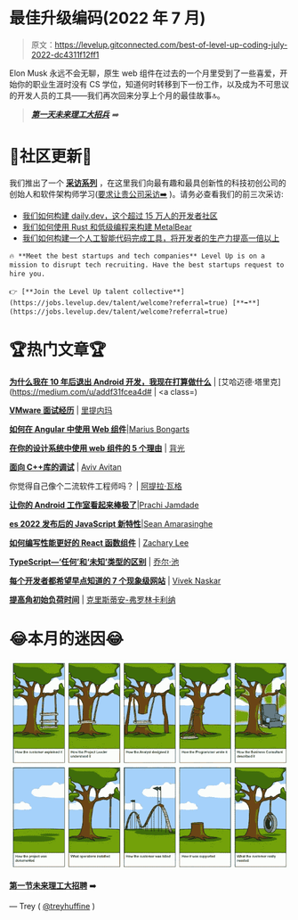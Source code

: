 # 最佳升级编码(2022 年 7 月)

> 原文：<https://levelup.gitconnected.com/best-of-level-up-coding-july-2022-dc4311f12ff1>

Elon Musk 永远不会无聊，原生 web 组件在过去的一个月里受到了一些喜爱，开始你的职业生涯时没有 CS 学位，知道何时转移到下一份工作，以及成为不可思议的开发人员的工具——我们再次回来分享上个月的最佳故事🔝。

> [***第一天未来理工大招兵***](https://levelup.pallet.com/talent/welcome?referral=true) *➡️*

# 📣社区更新📣

我们推出了一个 [**采访系列**](https://levelup.gitconnected.com/interviews/home) ，在这里我们向最有趣和最具创新性的科技初创公司的创始人和软件架构师学习([要求让贵公司采访➡️](https://forms.gle/RF785TACYuVYaTiD7) )。请务必查看我们的前三次采访:

*   [我们如何构建 daily.dev，这个超过 15 万人的开发者社区](/how-we-built-daily-dev-the-150k-developer-community-27877e468bad)
*   [我们如何使用 Rust 和低级编程来构建 MetalBear](/how-we-use-rust-and-low-level-programming-to-build-metalbear-df567c399bcc)
*   [我们如何构建一个人工智能代码完成工具，将开发者的生产力提高一倍以上](/how-we-built-an-ai-code-completion-tool-that-will-more-than-double-developer-productivity-d1a5aa7bfb25)

```
🔥 **Meet the best startups and tech companies** Level Up is on a mission to disrupt tech recruiting. Have the best startups request to hire you.

👉 [**Join the Level Up talent collective**](https://jobs.levelup.dev/talent/welcome?referral=true) [**➡️**](https://jobs.levelup.dev/talent/welcome?referral=true)
```

# **🏆热门文章🏆**

[**为什么我在 10 年后退出 Android 开发，我现在打算做什么**](/why-i-left-android-development-after-10-years-and-became-a-backend-developer-86ebf3595d43) | [艾哈迈德·塔里克](https://medium.com/u/addf31fcea4d# </strong> </a> | <a class=)

[**VMware 面试经历**](/vmware-interview-experience-f0655f5b4692) | [里提内玛](https://medium.com/u/231e290d5aca?source=post_page-----dc4311f12ff1--------------------------------)

[**如何在 Angular 中使用 Web 组件**](/how-to-use-web-components-in-angular-c5d1d7825ca0?sk=5d74cb70a5bd9d08e24fad2d6646e8eb)|[Marius Bongarts](https://medium.com/u/f6e6b5239e7f?source=post_page-----dc4311f12ff1--------------------------------)

[**在你的设计系统中使用 web 组件的 5 个理由**](/5-reasons-to-use-web-components-in-your-design-system-bff59d066cbf) | [背光](https://medium.com/u/314fe9cc699d?source=post_page-----dc4311f12ff1--------------------------------)

[**面向 C++库的调试**](/c-library-oriented-debugging-c97390165818) | [Aviv Avitan](https://medium.com/u/b1ef8b7c4ba?source=post_page-----dc4311f12ff1--------------------------------)

你觉得自己像个二流软件工程师吗？ | [阿提拉·瓦格](https://medium.com/u/2053aaf853f5?source=post_page-----dc4311f12ff1--------------------------------)

[**让你的 Android 工作室看起来棒极了**](/make-your-android-studio-look-awesome-ec982d1e0dfe)|[Prachi Jamdade](https://medium.com/u/49a7478e4e39?source=post_page-----dc4311f12ff1--------------------------------)

[**es 2022 发布后的 JavaScript 新特性**](/whats-new-in-javascript-after-the-es2022-release-de13dd091a61?sk=d3e3bfce353789d759599ae3a38ef544)|[Sean Amarasinghe](https://medium.com/u/6bf721df9465?source=post_page-----dc4311f12ff1--------------------------------)

[**如何编写性能更好的 React 函数组件**](/how-to-write-better-performing-react-function-components-8e3216a788ff?sk=13e07f5590c8e790fa3fe82bef91fcea) | [Zachary Lee](https://medium.com/u/8a4a4f5642d?source=post_page-----dc4311f12ff1--------------------------------)

[**TypeScript—‘任何’和‘未知’类型的区别**](/typescript-difference-between-any-and-unknown-types-1fff4bf232a) | [乔尔·池](https://medium.com/u/5ec393008085?source=post_page-----dc4311f12ff1--------------------------------)

[**每个开发者都希望早点知道的 7 个现象级网站**](/7-phenomenal-websites-that-every-developer-wish-they-knew-earlier-7cc35669859a?sk=747e28dc01d532825ffd9c5004810742) | [Vivek Naskar](https://medium.com/u/873738f2db55?source=post_page-----dc4311f12ff1--------------------------------)

[**提高角初始负荷时间**](/improving-angular-initial-load-time-fba8b1289c48) | [克里斯蒂安-弗罗林卡利纳](https://medium.com/u/5f9609165a80?source=post_page-----dc4311f12ff1--------------------------------)

# **😂本月的迷因😂**

![](img/79961a5dba05a7cbc3b603a75fbc5ab1.png)

[**第一节未来理工大招聘**](https://levelup.pallet.com/talent/welcome?referral=true) ➡️

— Trey ( [@treyhuffine](https://twitter.com/treyhuffine) )